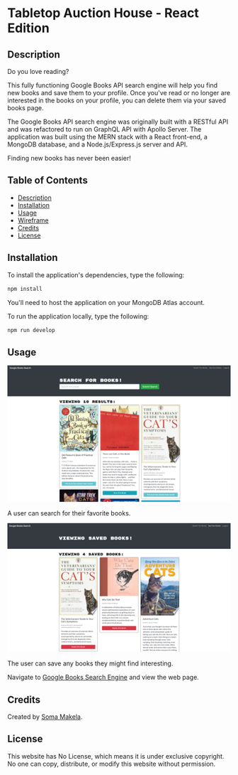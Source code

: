 # Tabletop Auction House - React Edition

## Description

Do you love reading? 

This fully functioning Google Books API search engine will help you find new books and save them to your profile. Once you've read or no longer are interested in the books on your profile, you can delete them via your saved books page.

The Google Books API search engine was originally built with a RESTful API and was refactored to run on GraphQL API with Apollo Server. The application was built using the MERN stack with a React front-end, a MongoDB database, and a Node.js/Express.js server and API.

Finding new books has never been easier!

## Table of Contents

* [Description](#description)
* [Installation](#installation)
* [Usage](#usage)
* [Wireframe](#wireframe)
* [Credits](#credits)
* [License](#license)

## Installation

To install the application's dependencies, type the following:
```md
npm install
```
You'll need to host the application on your MongoDB Atlas account.

To run the application locally, type the following:
```md
npm run develop
```

## Usage

![Google Books Search](./assets/google-books-screenshot.png)

A user can search for their favorite books.

![Google Books Search](./assets/google-books-saved-screenshot.png)

The user can save any books they might find interesting.

Navigate to [Google Books Search Engine](https://intense-woodland-01867.herokuapp.com/) and view the web page.

## Credits

Created by [Soma Makela](https://github.com/smakela13).

## License

This website has No License, which means it is under exclusive copyright. No one can copy, distribute, or modify this website without permission.